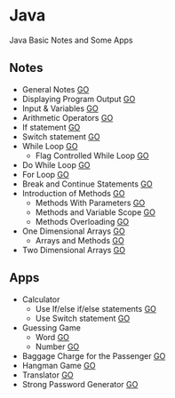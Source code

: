 # Java
Java Basic Notes and Some Apps

## Notes

  * General Notes [GO](https://github.com/HopeMashal/Java/blob/master/Notes/lesson_1.java)
  * Displaying Program Output [GO](https://github.com/HopeMashal/Java/blob/master/Notes/lesson_2.java)
  * Input & Variables [GO](https://github.com/HopeMashal/Java/blob/master/Notes/lesson_3.java)
  * Arithmetic Operators [GO](https://github.com/HopeMashal/Java/blob/master/Notes/lesson_4.java)
  * If statement [GO](https://github.com/HopeMashal/Java/blob/master/Notes/lesson_5.java)
  * Switch statement [GO](https://github.com/HopeMashal/Java/blob/master/Notes/lesson_6.java)
  * While Loop [GO](https://github.com/HopeMashal/Java/blob/master/Notes/lesson_7.java)
    * Flag Controlled While Loop [GO](https://github.com/HopeMashal/Java/blob/master/Notes/lesson_8.java)
  * Do While Loop [GO](https://github.com/HopeMashal/Java/blob/master/Notes/lesson_9.java)
  * For Loop [GO](https://github.com/HopeMashal/Java/blob/master/Notes/lesson_10.java)
  * Break and Continue Statements [GO](https://github.com/HopeMashal/Java/blob/master/Notes/lesson_11.java)
  * Introduction of Methods [GO](https://github.com/HopeMashal/Java/blob/master/Notes/lesson_12.java)
    * Methods With Parameters [GO](https://github.com/HopeMashal/Java/blob/master/Notes/lesson_13.java)
    * Methods and Variable Scope [GO](https://github.com/HopeMashal/Java/blob/master/Notes/lesson_14.java)
    * Methods Overloading [GO](https://github.com/HopeMashal/Java/blob/master/Notes/lesson_15.java)
  * One Dimensional Arrays [GO](https://github.com/HopeMashal/Java/blob/master/Notes/lesson_16.java)
    * Arrays and Methods [GO](https://github.com/HopeMashal/Java/blob/master/Notes/lesson_17.java)
  * Two Dimensional Arrays [GO](https://github.com/HopeMashal/Java/blob/master/Notes/lesson_18.java)


## Apps

  * Calculator
    * Use If/else if/else statements [GO](https://github.com/HopeMashal/Java/blob/master/Apps/easy_calculator.java)
    * Use Switch statement [GO](https://github.com/HopeMashal/Java/blob/master/Apps/calculator.java)
  * Guessing Game 
    * Word [GO](https://github.com/HopeMashal/Java/blob/master/Apps/Guessing_Game.java)
    * Number [GO](https://github.com/HopeMashal/Java/blob/master/Apps/GuessingGame.java)
  * Baggage Charge for the Passenger [GO](https://github.com/HopeMashal/Java/blob/master/Apps/BaggageCharge.java)
  * Hangman Game [GO](https://github.com/HopeMashal/Java/blob/master/Apps/Hangman_Game.java)
  * Translator [GO](https://github.com/HopeMashal/Java/blob/master/Apps/Translator.java)
  * Strong Password Generator [GO](https://github.com/HopeMashal/Java/blob/master/Apps/Strong_Password_Generator.java)